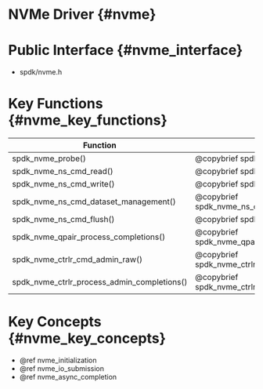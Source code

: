 # NVMe Driver {#nvme}

# Public Interface {#nvme_interface}

- spdk/nvme.h

# Key Functions {#nvme_key_functions}

Function                                    | Description
------------------------------------------- | -----------
spdk_nvme_probe()                           | @copybrief spdk_nvme_probe()
spdk_nvme_ns_cmd_read()                     | @copybrief spdk_nvme_ns_cmd_read()
spdk_nvme_ns_cmd_write()                    | @copybrief spdk_nvme_ns_cmd_write()
spdk_nvme_ns_cmd_dataset_management()       | @copybrief spdk_nvme_ns_cmd_dataset_management()
spdk_nvme_ns_cmd_flush()                    | @copybrief spdk_nvme_ns_cmd_flush()
spdk_nvme_qpair_process_completions()       | @copybrief spdk_nvme_qpair_process_completions()
spdk_nvme_ctrlr_cmd_admin_raw()             | @copybrief spdk_nvme_ctrlr_cmd_admin_raw()
spdk_nvme_ctrlr_process_admin_completions() | @copybrief spdk_nvme_ctrlr_process_admin_completions()

# Key Concepts {#nvme_key_concepts}

- @ref nvme_initialization
- @ref nvme_io_submission
- @ref nvme_async_completion
